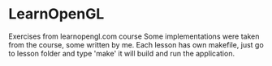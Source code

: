 # LearnOpenGL

Exercises from learnopengl.com course
Some implementations were taken from the course, some written by me.
Each lesson has own makefile, just go to lesson folder and type 'make' it will build and run the application.

